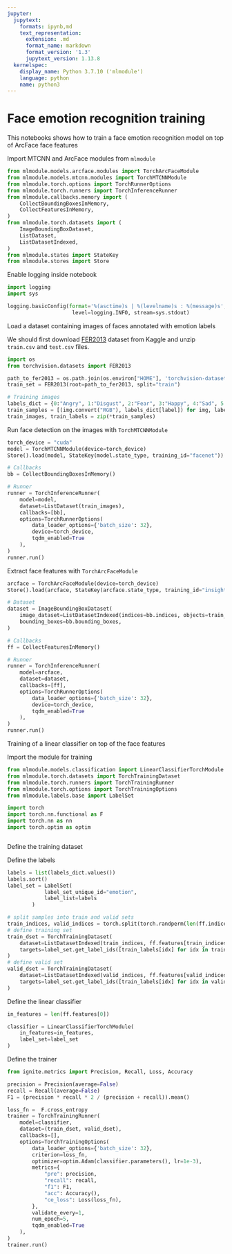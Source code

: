 ```yaml
---
jupyter:
  jupytext:
    formats: ipynb,md
    text_representation:
      extension: .md
      format_name: markdown
      format_version: '1.3'
      jupytext_version: 1.13.8
  kernelspec:
    display_name: Python 3.7.10 ('mlmodule')
    language: python
    name: python3
---
```


# Face emotion recognition training

This notebooks shows how to train a face emotion recognition model on top of ArcFace face features


Import MTCNN and ArcFace modules from `mlmodule`


```python
from mlmodule.models.arcface.modules import TorchArcFaceModule
from mlmodule.models.mtcnn.modules import TorchMTCNNModule
from mlmodule.torch.options import TorchRunnerOptions
from mlmodule.torch.runners import TorchInferenceRunner
from mlmodule.callbacks.memory import (
    CollectBoundingBoxesInMemory,
    CollectFeaturesInMemory,
)
from mlmodule.torch.datasets import (
    ImageBoundingBoxDataset,
    ListDataset,
    ListDatasetIndexed,
)
from mlmodule.states import StateKey
from mlmodule.stores import Store

```

Enable logging inside notebook

```python
import logging
import sys

logging.basicConfig(format='%(asctime)s | %(levelname)s : %(message)s',
                     level=logging.INFO, stream=sys.stdout)
```

Load a dataset containing images of faces annotated with emotion labels

We should first download [FER2013](https://www.kaggle.com/competitions/challenges-in-representation-learning-facial-expression-recognition-challenge/data) dataset from Kaggle and unzip `train.csv` and `test.csv` files.


```python
import os
from torchvision.datasets import FER2013

path_to_fer2013 = os.path.join(os.environ["HOME"], 'torchvision-datasets')
train_set = FER2013(root=path_to_fer2013, split="train")
```

```python
# Training images
labels_dict = {0:"Angry", 1:"Disgust", 2:"Fear", 3:"Happy", 4:"Sad", 5:"Surprise", 6:"Neutral"}
train_samples = [(img.convert("RGB"), labels_dict[label]) for img, label in train_set]
train_images, train_labels = zip(*train_samples)
```

Run face detection on the images with `TorchMTCNNModule`


```python
torch_device = "cuda"
model = TorchMTCNNModule(device=torch_device)
Store().load(model, StateKey(model.state_type, training_id="facenet"))

# Callbacks
bb = CollectBoundingBoxesInMemory()

# Runner
runner = TorchInferenceRunner(
    model=model,
    dataset=ListDataset(train_images),
    callbacks=[bb],
    options=TorchRunnerOptions(
        data_loader_options={'batch_size': 32},
        device=torch_device,
        tqdm_enabled=True
    ),
)
runner.run()

```

Extract face features with `TorchArcFaceModule`


```python
arcface = TorchArcFaceModule(device=torch_device)
Store().load(arcface, StateKey(arcface.state_type, training_id="insightface"))

# Dataset
dataset = ImageBoundingBoxDataset(
    image_dataset=ListDatasetIndexed(indices=bb.indices, objects=train_images),
    bounding_boxes=bb.bounding_boxes,
)

# Callbacks
ff = CollectFeaturesInMemory()

# Runner
runner = TorchInferenceRunner(
    model=arcface,
    dataset=dataset,
    callbacks=[ff],
    options=TorchRunnerOptions(
        data_loader_options={'batch_size': 32},
        device=torch_device,
        tqdm_enabled=True
    ),
)
runner.run()
```

Training of a linear classifier on top of the face features


Import the module for training

```python
from mlmodule.models.classification import LinearClassifierTorchModule
from mlmodule.torch.datasets import TorchTrainingDataset
from mlmodule.torch.runners import TorchTrainingRunner
from mlmodule.torch.options import TorchTrainingOptions
from mlmodule.labels.base import LabelSet
```

```python
import torch
import torch.nn.functional as F
import torch.nn as nn
import torch.optim as optim
```

```python

```

Define the training dataset


Define the labels

```python
labels = list(labels_dict.values())
labels.sort()
label_set = LabelSet(
            label_set_unique_id="emotion",
            label_list=labels
        )
```

```python
# split samples into train and valid sets
train_indices, valid_indices = torch.split(torch.randperm(len(ff.indices)), int(len(ff.indices)*.9))
# define training set
train_dset = TorchTrainingDataset(
    dataset=ListDatasetIndexed(train_indices, ff.features[train_indices]),
    targets=label_set.get_label_ids([train_labels[idx] for idx in train_indices])
)
# define valid set
valid_dset = TorchTrainingDataset(
    dataset=ListDatasetIndexed(valid_indices, ff.features[valid_indices]),
    targets=label_set.get_label_ids([train_labels[idx] for idx in valid_indices])
)
```

Define the linear classifier

```python
in_features = len(ff.features[0])

classifier = LinearClassifierTorchModule(
    in_features=in_features,
    label_set=label_set
)
```

Define the trainer

```python
from ignite.metrics import Precision, Recall, Loss, Accuracy

precision = Precision(average=False)
recall = Recall(average=False)
F1 = (precision * recall * 2 / (precision + recall)).mean()

loss_fn =  F.cross_entropy
trainer = TorchTrainingRunner(
    model=classifier,
    dataset=(train_dset, valid_dset),
    callbacks=[],
    options=TorchTrainingOptions(
        data_loader_options={'batch_size': 32},
        criterion=loss_fn,
        optimizer=optim.Adam(classifier.parameters(), lr=1e-3),
        metrics={
            "pre": precision,
            "recall": recall,
            "f1": F1,
            "acc": Accuracy(),
            "ce_loss": Loss(loss_fn),
        },
        validate_every=1,
        num_epoch=5,
        tqdm_enabled=True
    ),
)
trainer.run()
```
